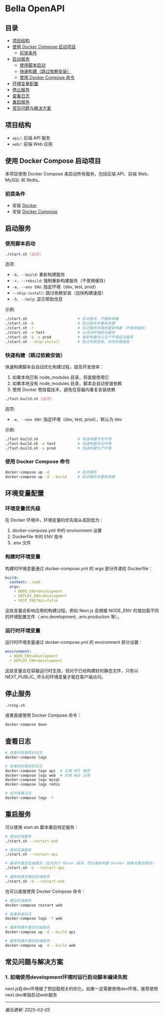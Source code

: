 # Bella OpenAPI

## 目录

- [项目结构](#项目结构)
- [使用 Docker Compose 启动项目](#使用-docker-compose-启动项目)
  - [前提条件](#前提条件)
- [启动服务](#启动服务)
  - [使用脚本启动](#使用脚本启动)
  - [快速构建（跳过依赖安装）](#快速构建跳过依赖安装)
  - [使用 Docker Compose 命令](#使用-docker-compose-命令)
- [环境变量配置](#环境变量配置)
- [停止服务](#停止服务)
- [查看日志](#查看日志)
- [重启服务](#重启服务)
- [常见问题与解决方案](#常见问题与解决方案)

## 项目结构

- `api/`: 后端 API 服务
- `web/`: 前端 Web 应用

## 使用 Docker Compose 启动项目

本项目使用 Docker Compose 来启动所有服务，包括后端 API、前端 Web、MySQL 和 Redis。

### 前提条件

- 安装 [Docker](https://www.docker.com/get-started)
- 安装 [Docker Compose](https://docs.docker.com/compose/install/)

## 启动服务

### 使用脚本启动

```bash
./start.sh [选项]
```

选项:
- `-b, --build`: 重新构建服务
- `-r, --rebuild`: 强制重新构建服务（不使用缓存）
- `-e, --env ENV`: 指定环境（dev, test, prod）
- `--skip-install`: 跳过依赖安装（加快构建速度）
- `-h, --help`: 显示帮助信息

示例:
```bash
./start.sh                       # 启动服务，不重新构建
./start.sh -b                    # 启动服务并重新构建
./start.sh -r                    # 启动服务并强制重新构建（不使用缓存）
./start.sh -e test               # 以测试环境启动服务
./start.sh -b -e prod            # 重新构建并以生产环境启动服务
./start.sh --skip-install        # 跳过依赖安装，加快构建速度
```

### 快速构建（跳过依赖安装）

快速构建脚本会自动优化构建过程，提高开发效率：

1. 如果本地已有 node_modules 目录，将直接使用它
2. 如果本地没有 node_modules 目录，脚本会自动安装依赖
3. 使用 Docker 卷挂载技术，避免在容器内重复安装依赖

```bash
./fast-build.sh [选项]
```

选项:
- `-e, --env ENV`: 指定环境（dev, test, prod），默认为 dev

示例:
```bash
./fast-build.sh                  # 快速构建开发环境
./fast-build.sh -e test          # 快速构建测试环境
./fast-build.sh -e prod          # 快速构建生产环境
```

### 使用 Docker Compose 命令

```bash
docker-compose up -d             # 启动服务
docker-compose up -d --build     # 启动服务并重新构建
```

## 环境变量配置

### 环境变量优先级

在 Docker 环境中，环境变量的优先级从高到低为：
1. docker-compose.yml 中的 environment 设置
2. Dockerfile 中的 ENV 指令
3. .env 文件

### 构建时环境变量

构建时环境变量通过 docker-compose.yml 的 args 部分传递给 Dockerfile：

```yaml
build:
  context: ./web
  args:
    - NODE_ENV=development
    - DEPLOY_ENV=development
    - SKIP_INSTALL=false
```

这些变量会影响应用的构建过程，例如 Next.js 会根据 NODE_ENV 的值加载不同的环境配置文件（.env.development, .env.production 等）。

### 运行时环境变量

运行时环境变量通过 docker-compose.yml 的 environment 部分设置：

```yaml
environment:
  - NODE_ENV=development
  - DEPLOY_ENV=development
```

这些变量会在容器运行时生效，但对于已经构建好的静态文件，只有以 NEXT_PUBLIC_ 开头的环境变量才能在客户端访问。

## 停止服务

```bash
./stop.sh
```
或者直接使用 Docker Compose 命令：

```bash
docker-compose down
```

## 查看日志

```bash
# 查看所有服务的日志
docker-compose logs

# 查看特定服务的日志
docker-compose logs api  # 后端 API 服务
docker-compose logs web  # 前端 Web 应用
docker-compose logs mysql
docker-compose logs redis

# 实时查看日志
docker-compose logs -f
```

## 重启服务

可以使用 start.sh 脚本重启特定服务：

```bash
# 重启前端服务
./start.sh --restart-web

# 重启后端服务
./start.sh --restart-api

# 编译并重启后端服务（会先执行 Maven 编译，然后重新构建 Docker 镜像并重启服务）
./start.sh -b --restart-api

# 重新构建并重启前端服务
./start.sh -b --restart-web
```

也可以直接使用 Docker Compose 命令：

```bash
# 重启前端服务
docker-compose restart web

# 查看前端日志
docker-compose logs -f web

# 重新构建并重启后端服务
docker-compose up -d --build api

# 重新构建并重启前端服务
docker-compose up -d --build web
```

## 常见问题与解决方案

### 1. 前端使用development环境时运行启动脚本编译失败

next.js在dev环境做了预加载相关的优化，如果一定需要使用dev环境，推荐使用next.dev单独启动web服务

---
*最后更新: 2025-03-05*

